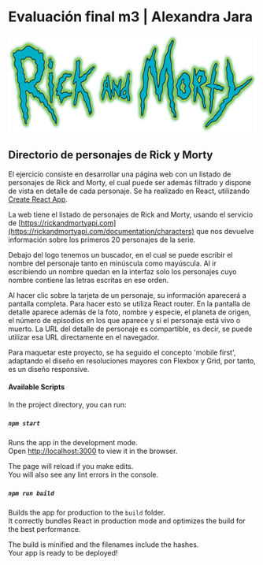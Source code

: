 # Evaluación final m3 | Alexandra Jara

<img src="./src/images/Rick-Morty-logo.png" alt="Logo de Rick y Morty" height="200px">

## Directorio de personajes de Rick y Morty

El ejercicio consiste en desarrollar una página web con un listado de personajes de Rick and Morty, el cual puede ser además filtrado y dispone de vista en detalle de cada personaje. 
Se ha realizado en React, utilizando [Create React App](https://github.com/facebook/create-react-app).

La web tiene el listado de personajes de Rick and Morty, usando el servicio de [https://rickandmortyapi.com](https://rickandmortyapi.com/documentation/characters) que nos devuelve información sobre los primeros 20 personajes de la serie.

Debajo del logo tenemos un buscador, en el cual se puede escribir el nombre del personaje tanto en minúscula como mayúscula. Al ir escribiendo un nombre quedan en la interfaz solo los personajes cuyo nombre contiene las letras escritas en ese orden.

Al hacer clic sobre la tarjeta de un personaje, su información aparecerá a pantalla completa. Para hacer esto se utiliza React router. En la pantalla de detalle aparece además de la foto, nombre y especie, el planeta de origen, el número de episodios en los que aparece y si el personaje está vivo o muerto.
La URL del detalle de personaje es compartible, es decir, se puede utilizar esa URL directamente en el navegador.

Para maquetar este proyecto, se ha seguido el concepto 'mobile first', adaptando el diseño en resoluciones mayores con Flexbox y Grid, por tanto, es un diseño responsive.

#### Available Scripts

In the project directory, you can run:

##### `npm start`

Runs the app in the development mode.<br>
Open [http://localhost:3000](http://localhost:3000) to view it in the browser.

The page will reload if you make edits.<br>
You will also see any lint errors in the console.

##### `npm run build`

Builds the app for production to the `build` folder.<br>
It correctly bundles React in production mode and optimizes the build for the best performance.

The build is minified and the filenames include the hashes.<br>
Your app is ready to be deployed!


